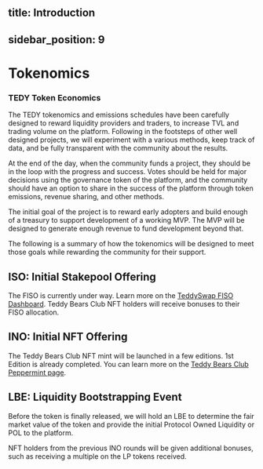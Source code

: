title: Introduction
---
sidebar_position: 9
---
# Tokenomics
### TEDY Token Economics

The TEDY tokenomics and emissions schedules have been carefully designed to reward liquidity providers and traders, to increase TVL and trading volume on the platform. Following in the footsteps of other well designed projects, we will experiment with a various methods, keep track of data, and be fully transparent with the community about the results. 

At the end of the day, when the community funds a project, they should be in the loop with the progress and success. Votes should be held for major decisions using the governance token of the platform, and the community should have an option to share in the success of the platform through token emissions, revenue sharing, and other methods. 

The initial goal of the project is to reward early adopters and build enough of a treasury to support development of a working MVP. The MVP will be designed to generate enough revenue to fund development beyond that. 

The following is a summary of how the tokenomics will be designed to meet those goals while rewarding the community for their support. 

## ISO: Initial Stakepool Offering

The FISO is currently under way. Learn more on the [TeddySwap FISO Dashboard](https://fiso.teddyswap.org/). Teddy Bears Club NFT holders will receive bonuses to their FISO allocation. 

## INO: Initial NFT Offering

The Teddy Bears Club NFT mint will be launched in a few editions. 1st Edition is already completed. You can learn more on the [Teddy Bears Club Peppermint page](https://teddyswap.peppermintnft.io/). 

## LBE: Liquidity Bootstrapping Event

Before the token is finally released, we will hold an LBE to determine the fair market value of the token and provide the initial Protocol Owned Liquidity or POL to the platform. 

NFT holders from the previous INO rounds will be given additional bonuses, such as receiving a multiple on the LP tokens received. 
